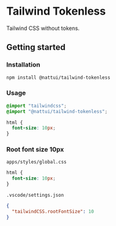 # Tailwind Tokenless

Tailwind CSS without tokens.

## Getting started

### Installation

```zsh
npm install @nattui/tailwind-tokenless
```

### Usage

```css
@import "tailwindcss";
@import "@nattui/tailwind-tokenless";

html {
  font-size: 10px;
}
```

### Root font size 10px

`apps/styles/global.css`

```css
html {
  font-size: 10px;
}
```

`.vscode/settings.json`

```json
{
  "tailwindCSS.rootFontSize": 10
}
```
